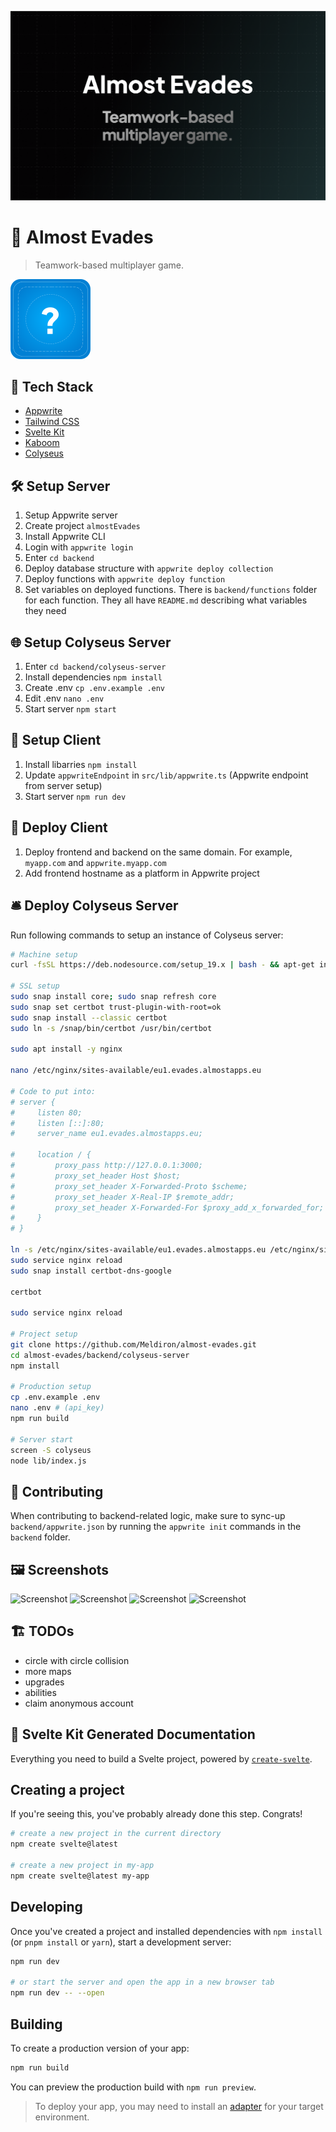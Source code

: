 ![Almost Cover](static/og-cover.png)

# 🔴 Almost Evades

> Teamwork-based multiplayer game.

![Almost Icon](static/favicon.png)

## 🧰 Tech Stack

- [Appwrite](https://appwrite.io/)
- [Tailwind CSS](https://tailwindcss.com/)
- [Svelte Kit](https://kit.svelte.dev/)
- [Kaboom](https://kaboomjs.com/)
- [Colyseus](https://www.colyseus.io/)

## 🛠️ Setup Server

1. Setup Appwrite server
2. Create project `almostEvades`
3. Install Appwrite CLI
4. Login with `appwrite login`
5. Enter `cd backend`
6. Deploy database structure with `appwrite deploy collection`
7. Deploy functions with `appwrite deploy function`
8. Set variables on deployed functions. There is `backend/functions` folder for each function. They all have `README.md` describing what variables they need

## 🌐 Setup Colyseus Server

1. Enter `cd backend/colyseus-server`
2. Install dependencies `npm install`
3. Create .env `cp .env.example .env`
4. Edit .env `nano .env`
5. Start server `npm start`

## 👀 Setup Client

1. Install libarries `npm install`
2. Update `appwriteEndpoint` in `src/lib/appwrite.ts` (Appwrite endpoint from server setup)
3. Start server `npm run dev`

## 🚀 Deploy Client

1. Deploy frontend and backend on the same domain. For example, `myapp.com` and `appwrite.myapp.com`
2. Add frontend hostname as a platform in Appwrite project

## 🛎️ Deploy Colyseus Server

Run following commands to setup an instance of Colyseus server:

```sh
# Machine setup
curl -fsSL https://deb.nodesource.com/setup_19.x | bash - && apt-get install -y nodejs

# SSL setup
sudo snap install core; sudo snap refresh core
sudo snap set certbot trust-plugin-with-root=ok
sudo snap install --classic certbot
sudo ln -s /snap/bin/certbot /usr/bin/certbot

sudo apt install -y nginx

nano /etc/nginx/sites-available/eu1.evades.almostapps.eu

# Code to put into:
# server {
#     listen 80;
#     listen [::]:80;
#     server_name eu1.evades.almostapps.eu;

#     location / {
#         proxy_pass http://127.0.0.1:3000;
#         proxy_set_header Host $host;
#         proxy_set_header X-Forwarded-Proto $scheme;
#         proxy_set_header X-Real-IP $remote_addr;
#         proxy_set_header X-Forwarded-For $proxy_add_x_forwarded_for;
#     }
# }

ln -s /etc/nginx/sites-available/eu1.evades.almostapps.eu /etc/nginx/sites-enabled/eu1.evades.almostapps.eu
sudo service nginx reload
sudo snap install certbot-dns-google

certbot

sudo service nginx reload

# Project setup
git clone https://github.com/Meldiron/almost-evades.git
cd almost-evades/backend/colyseus-server
npm install

# Production setup
cp .env.example .env
nano .env # (api_key)
npm run build

# Server start
screen -S colyseus
node lib/index.js
```

## 🤝 Contributing

When contributing to backend-related logic, make sure to sync-up `backend/appwrite.json` by running the `appwrite init` commands in the `backend` folder.

## 🖼️ Screenshots

![Screenshot](screenshots/ss1.png)
![Screenshot](screenshots/ss2.png)
![Screenshot](screenshots/ss3.png)
![Screenshot](screenshots/ss4.png)

## 🏗️ TODOs

- circle with circle collision
- more maps
- upgrades
- abilities
- claim anonymous account

## 🤖 Svelte Kit Generated Documentation

Everything you need to build a Svelte project, powered by [`create-svelte`](https://github.com/sveltejs/kit/tree/master/packages/create-svelte).

## Creating a project

If you're seeing this, you've probably already done this step. Congrats!

```bash
# create a new project in the current directory
npm create svelte@latest

# create a new project in my-app
npm create svelte@latest my-app
```

## Developing

Once you've created a project and installed dependencies with `npm install` (or `pnpm install` or `yarn`), start a development server:

```bash
npm run dev

# or start the server and open the app in a new browser tab
npm run dev -- --open
```

## Building

To create a production version of your app:

```bash
npm run build
```

You can preview the production build with `npm run preview`.

> To deploy your app, you may need to install an [adapter](https://kit.svelte.dev/docs/adapters) for your target environment.
